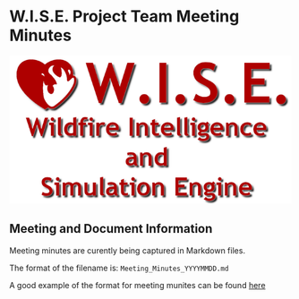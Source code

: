 # W.I.S.E. Project Team Meeting Minutes

![WISE social image](https://github.com/WISE-Developers/public_wise_assets/blob/main/splash/wiserepo.png)

## Meeting and Document Information

Meeting minutes are curently being captured in Markdown files.

The format of the filename is: ```Meeting_Minutes_YYYYMMDD.md```

A good example of the format for meeting munites can be found [here](Meeting_Minutes/Meeting_Minutes_20221026.md#wise-project-meeting-october-26-2022--1400-mdt)
